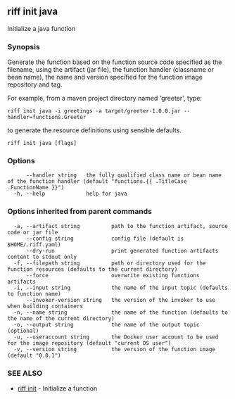 ## riff init java

Initialize a java function

### Synopsis

Generate the function based on the function source code specified as the filename, using the artifact (jar file),
the function handler (classname or bean name), the name and version specified for the function image repository and tag.

For example, from a maven project directory named 'greeter', type:

    riff init java -i greetings -a target/greeter-1.0.0.jar --handler=functions.Greeter

to generate the resource definitions using sensible defaults.


```
riff init java [flags]
```

### Options

```
      --handler string   the fully qualified class name or bean name of the function handler (default "functions.{{ .TitleCase .FunctionName }}")
  -h, --help             help for java
```

### Options inherited from parent commands

```
  -a, --artifact string          path to the function artifact, source code or jar file
      --config string            config file (default is $HOME/.riff.yaml)
      --dry-run                  print generated function artifacts content to stdout only
  -f, --filepath string          path or directory used for the function resources (defaults to the current directory)
      --force                    overwrite existing functions artifacts
  -i, --input string             the name of the input topic (defaults to function name)
      --invoker-version string   the version of the invoker to use when building containers
  -n, --name string              the name of the function (defaults to the name of the current directory)
  -o, --output string            the name of the output topic (optional)
  -u, --useraccount string       the Docker user account to be used for the image repository (default "current OS user")
  -v, --version string           the version of the function image (default "0.0.1")
```

### SEE ALSO

* [riff init](https://github.com/projectriff/riff/blob/master/riff-cli/docs/riff_init.md)	 - Initialize a function

